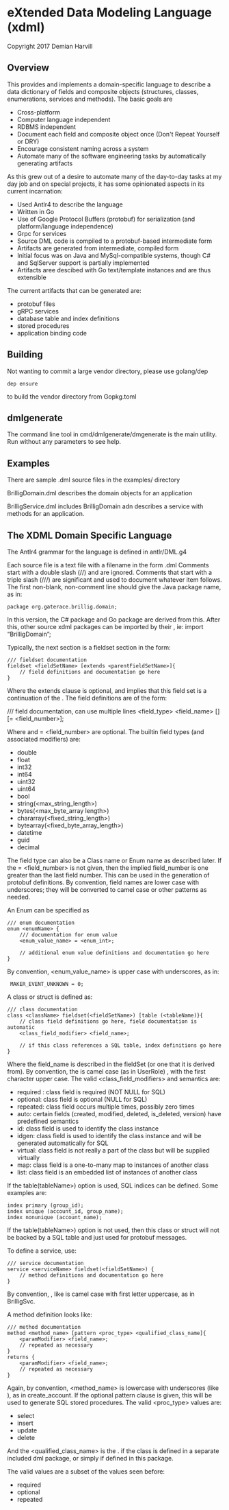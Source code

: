 # eXtended Data Modeling Language (xdml)

Copyright 2017 Demian Harvill

## Overview

This provides and implements a domain-specific language to describe a data dictionary of fields
and composite objects (structures, classes, enumerations, services and methods). The basic goals are 

* Cross-platform
* Computer language independent
* RDBMS independent
* Document each field and composite object once (Don't Repeat Yourself or DRY)
* Encourage consistent naming across a system
* Automate many of the software engineering tasks by automatically generating artifacts


As this grew out of a desire to automate many of the day-to-day tasks at my day job and on
special projects, it has some opinionated aspects in its current incarnation:

* Used Antlr4 to describe the language
* Written in Go
* Use of Google Protocol Buffers (protobuf) for serialization (and platform/language independence)
* Grpc for services
* Source DML code is compiled to a protobuf-based intermediate form
* Artifacts are generated from intermediate, compiled form
* Initial focus was on Java and MySql-compatible systems, though C# and SqlServer support is partially implemented
* Artifacts aree descibed with Go text/template instances and are thus extensible

The current artifacts that can be generated are:

* protobuf files
* gRPC services
* database table and index definitions
* stored procedures
* application binding code

## Building

Not wanting to commit a large vendor directory, please use golang/dep  

```
dep ensure 
```

to build the vendor directory from Gopkg.toml

## dmlgenerate

The command line tool in cmd/dmlgenerate/dmgenerate is the main utility.  Run without any parameters to see help.

## Examples

There are sample .dml source files in the examples/ directory

BrilligDomain.dml describes the domain objects for an application

BrilligService.dml  includes BrilligDomain adn describes a service with methods for an application.

## The XDML Domain Specific Language

The Antlr4 grammar for the language is defined in antlr/DML.g4

Each source file is a text file with a filename in the form <BasePackageName>.dml
Comments start with a double slash (//) and are ignored.
Comments that start with a triple slash (///) are significant and used to document whatever item follows.
The first non-blank, non-comment line should give the Java package name, as in:

```
package org.gaterace.brillig.domain;
```

In this version, the C# package and Go package are derived from this.
After this, other source xdml packages can be imported by their <BasePackageName>, ie:
import “BrilligDomain”;

Typically, the next section is a fieldset section in the form:

```
/// fieldset documentation
fieldset <fieldSetName> [extends <parentFieldSetName>]{
    // field definitions and documentation go here
}
```

Where the extends clause is optional, and implies that this field set is a continuation of the <parentFieldSetName>.  The field definitions are of the form:

/// field documentation, can use multiple lines
<field_type> <field_name> [<modifier>] [= <field_number>];

Where <modifier> and = <field_number> are optional. The builtin field types (and associated modifiers) are:

*	double
*	float
*	int32
*	int64
*	uint32
*	uint64
*	bool
*	string(<max_string_length>)
*	bytes(<max_byte_array length>) 
*	chararray(<fixed_string_length>)
*	bytearray(<fixed_byte_array_length>)
*	datetime
*	guid
*	decimal

The field type can also be a Class name or Enum name as described later. If the = <field_number> is not given, then the implied field_number is one greater than the last field number. This can be used in the generation of protobuf definitions. By convention, field names are lower case with underscores; they will be converted to camel case or other patterns as needed.

An Enum can be specified as

```
/// enum documentation
enum <enumName> {
    /// documentation for enum value
    <enum_value_name> = <enum_int>;

    // additional enum value definitions and documentation go here
}
```

By convention, <enum_value_name> is upper case with underscores, as in:

```
 MAKER_EVENT_UNKNOWN = 0;
 ```

A class or struct is defined as:

```
/// class documentation
class <className> fieldset(<fieldSetName>) [table (<tableName)}{
    // class field definitions go here, field documentation is automatic
    <class_field_modifier> <field_name>; 

    // if this class references a SQL table, index definitions go here
}
```

Where the field_name is described in the fieldSet (or one that it is derived from). By convention, the <className> is camel case (as in UserRole) , with the first character upper case.  The valid <class_field_modifiers> and semantics are:

*	required : class field is required (NOT NULL for SQL)
*	optional: class field is optional (NULL for SQL)
*	repeated: class field occurs multiple times, possibly zero times
*	auto: certain fields (created, modified, deleted, is_deleted, version) have predefined semantics
*	id: class field is used to identify the class instance
*	idgen:  class field is used to identify the class instance and will be generated automatically for SQL
*	virtual: class field is not really a part of the class but will be supplied virtually
*	map: class field is a one-to-many map to instances of another class
*	list: class field is an embedded list of instances of another class

If the table(tableName>) option is used, SQL indices can be defined.  Some examples are:

```
index primary (group_id);
index unique (account_id, group_name);
index nonunique (account_name);
```

If the table(tableName>) option is not used, then this class or struct will not be backed by a SQL table and just used for protobuf messages. 

To define a service, use:

```
/// service documentation
service <serviceName> fieldset(<fieldSetName>) {
    // method definitions and documentation go here   
}
```

By convention, <serviceName>, like <className> is camel case with first letter uppercase, as in BrilligSvc.

A method definition looks like:

```
/// method documentation
method <method_name> [pattern <proc_type> <qualified_class_name]{    
    <paramModifier> <field_name>;
    // repeated as necessary     
}
returns {
    <paramModifier> <field_name>;
    // repeated as necessary
}
```


Again, by convention, <method_name> is lowercase with underscores (like <fieldname>), as in create_account. If the optional pattern clause is given, this will be used to generate SQL stored procedures. The valid <proc_type> values are:

*	select
*	insert
*	update
*	delete

And the <qualified_class_name> is the <dmlPackageName>.<className> if the class is defined in a separate included dml package, or simply <className> if defined in this package.

The valid <paramModifier> values are a subset of the <classFieldModifier> values seen before:

*	required
*	optional
*	repeated


